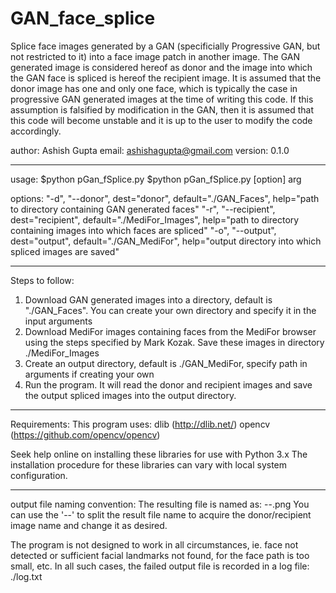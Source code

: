 # GAN_face_splice
Splice face images generated by a GAN (specificially Progressive GAN, but not restricted to it) into a face image patch in another image. The GAN generated image is considered hereof as donor and the image into which the GAN face is spliced is hereof the recipient image. It is assumed that the donor image has one and only one face, which is typically the case in progressive GAN generated images at the time of writing this code. If this assumption is falsified by modification in the GAN, then it is assumed that this code will become unstable and it is up to the user to modify the code accordingly.


author: Ashish Gupta
email: ashishagupta@gmail.com
version: 0.1.0

----------------------------------------------------------------------

usage: 	$python pGan_fSplice.py
		$python pGan_fSplice.py [option] arg
		
options:
"-d", "--donor", dest="donor", default="./GAN_Faces", help="path to directory containing GAN generated faces"
"-r", "--recipient", dest="recipient", default="./MediFor_Images", help="path to directory containing images into which faces are spliced"
"-o", "--output", dest="output", default="./GAN_MediFor", help="output directory into which spliced images are saved"

----------------------------------------------------------------------

Steps to follow:

1. Download GAN generated images into a directory, default is "./GAN_Faces". You can create your own directory and specify it in the input arguments
2. Download MediFor images containing faces from the MediFor browser using the steps specified by Mark Kozak. Save these images in directory ./MediFor_Images
3. Create an output directory, default is ./GAN_MediFor, specify path in arguments if creating your own
4. Run the program. It will read the donor and recipient images and save the output spliced images into the output directory.

----------------------------------------------------------------------

Requirements:
This program uses:
dlib (http://dlib.net/)
opencv (https://github.com/opencv/opencv)

Seek help online on installing these libraries for use with Python 3.x
The installation procedure for these libraries can vary with local system configuration.

----------------------------------------------------------------------

output file naming convention:
The resulting file is named as: <donor image name>--<recipient image name>.png
You can use the '--' to split the result file name to acquire the donor/recipient image name and change it as desired.

The program is not designed to work in all circumstances, ie. face not detected or sufficient facial landmarks not found,
for the face path is too small, etc. In all such cases, the failed output file is recorded in a log file: ./log.txt
